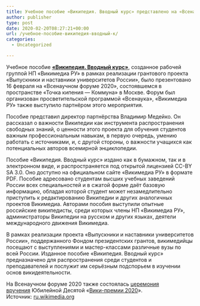 ```yaml
---
title: Учебное пособие «Википедия. Вводный курс» представлено на «Всенаучном форуме 2020»
author: publisher
type: post
date: 2020-02-20T08:27:21+00:00
url: /учебное-пособие-википедия-вводный-к/
categories:
  - Uncategorized

---
```


Учебное пособие&nbsp;**[«Википедия. Вводный курс»][2]**, созданное рабочей группой НП «Викимедиа РУ» в рамках реализации грантового проекта «Выпускники и наставники университетов России», было презентовано 16 февраля на «Всенаучном форуме 2020», состоявшемся в пространстве «Точка кипения — Коммуна» в Москве. Форум был организован просветительской программой «Всенаука», «Викимедиа РУ» также выступило партнёром этого мероприятия.

Пособие представил директор партнёрства Владимир Медейко. Он рассказал о важности Википедии как инструмента распространения свободных знаний, о ценности этого проекта для обучения студентов важным профессиональным навыкам, в первую очередь, умению работать с источниками, и, с другой стороны, о важности учащихся как потенциальных авторов всемирной энциклопедии.


Пособие «Википедия. Вводный курс» издано как в бумажном, так и в электронном виде, и распространяется под открытой лицензией CC-BY SA 3.0. Оно доступно на официальном сайте «Викимедиа РУ» в формате PDF. Пособие адресовано студентам высших учебных заведений России всех специальностей и в сжатой форме даёт базовую информацию, обладая которой студент может незамедлительно приступить к редактированию Википедии и других аналогичных проектов Викимедиа. Авторами пособия выступили опытные российские википедисты, среди которых члены НП «Викимедиа РУ», администраторы Википедии на русском и других языках, деятели международного движения Викимедиа.

В рамках реализации проекта «Выпускники и наставники университетов России», поддержанного Фондом президентских грантов, викимедийцы посещают с выступлениями и мастер-классами различные вузы по всей России. Изданное пособие «Википедия. Вводный курс» предназначено для распространения среди студентов и преподавателей и послужит им серьёзным подспорьем в изучении основ викидеятельности.

На Всенаучном форуме 2020 также состоялась [церемония вручения][5] Юбилейной Десятой «[Вики-премии 2020][6]».
Источник: [ru.wikimedia.org](https://ru.wikimedia.org/wiki/%D0%9F%D1%80%D0%B5%D1%81%D1%81-%D1%80%D0%B5%D0%BB%D0%B8%D0%B7%D1%8B/%D0%A3%D1%87%D0%B5%D0%B1%D0%BD%D0%BE%D0%B5_%D0%BF%D0%BE%D1%81%D0%BE%D0%B1%D0%B8%D0%B5_%C2%AB%D0%92%D0%B8%D0%BA%D0%B8%D0%BF%D0%B5%D0%B4%D0%B8%D1%8F._%D0%92%D0%B2%D0%BE%D0%B4%D0%BD%D1%8B%D0%B9_%D0%BA%D1%83%D1%80%D1%81%C2%BB_%D0%BF%D1%80%D0%B5%D0%B4%D1%81%D1%82%D0%B0%D0%B2%D0%BB%D0%B5%D0%BD%D0%BE_%D0%BD%D0%B0_%C2%AB%D0%92%D1%81%D0%B5%D0%BD%D0%B0%D1%83%D1%87%D0%BD%D0%BE%D0%BC_%D1%84%D0%BE%D1%80%D1%83%D0%BC%D0%B5_2020%C2%BB?fbclid=IwAR3soVZUO4NkWvVjDH7yB6s_fT6TA5Ht6fhWi8lcBXVjOF90KI4Lw3JV2b4)

 [1]: https://noosphere.ru/uploads/news/5e60fde003b1e0000108a704.jpg
 [2]: https://ru.wikimedia.org/wiki/%D0%A4%D0%B0%D0%B9%D0%BB:Wikipedia_Book.pdf
 [3]: https://upload.wikimedia.org/wikipedia/commons/thumb/3/39/Vsenauka_summit_2020_-_32.jpg/788px-Vsenauka_summit_2020_-_32.jpg
 [4]: https://upload.wikimedia.org/wikipedia/commons/thumb/c/c0/Vsenauka-2020_zamyslov_394.jpg/788px-Vsenauka-2020_zamyslov_394.jpg
 [5]: https://www.youtube.com/watch?v=13Fmqy8mzH8
 [6]: https://ru.wikimedia.org/wiki/%D0%92%D0%B8%D0%BA%D0%B8-%D0%BF%D1%80%D0%B5%D0%BC%D0%B8%D1%8F_2020
 [7]: https://upload.wikimedia.org/wikipedia/commons/thumb/0/0c/Wiki_Award_Russia_2020_58.jpg/934px-Wiki_Award_Russia_2020_58.jpg